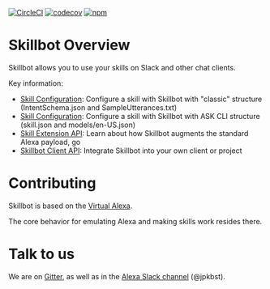 [![CircleCI](https://circleci.com/gh/skillbotio/client.svg?style=svg&circle-token=99112ca7ffc59b0d4d5604ff7fdda32abe84e214)](https://circleci.com/gh/skillbotio/client)
[![codecov](https://codecov.io/gh/skillbotio/client/branch/master/graph/badge.svg?token=MXXLxo9NlP)](https://codecov.io/gh/skillbotio/client)
[![npm](https://img.shields.io/npm/v/skillbot-client.svg)](https://npmjs.com/package/skillbot-client)

# Skillbot Overview
Skillbot allows you to use your skills on Slack and other chat clients.

Key information:
* [Skill Configuration](docs/SKILL_SETUP_CLASSIC.md): Configure a skill with Skillbot with "classic" structure (IntentSchema.json and SampleUtterances.txt)
* [Skill Configuration](docs/SKILL_SETUP_CLASSIC.md): Configure a skill with Skillbot with ASK CLI structure (skill.json and models/en-US.json)
* [Skill Extension API](docs/SKILL_EXTENSION_API.md): Learn about how Skillbot augments the standard Alexa payload, go
* [Skillbot Client API](docs/SKILLBOT_CLIENT_API.md): Integrate Skillbot into your own client or project

# Contributing
Skillbot is based on the [Virtual Alexa](https://github.com/bespoken/virtual-alexa).

The core behavior for emulating Alexa and making skills work resides there.

# Talk to us
We are on [Gitter](https://gitter.im/bespoken/bst), as well as in the [Alexa Slack channel](http://alexaslack.com) (@jpkbst).